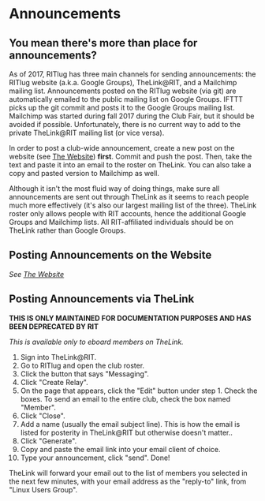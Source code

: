 Announcements
=============

## You mean there's more than place for announcements?

As of 2017, RITlug has three main channels for sending announcements: the RITlug website (a.k.a. Google Groups), TheLink@RIT, and a Mailchimp mailing list. Announcements posted on the RITlug website (via git) are automatically emailed to the public mailing list on Google Groups. IFTTT picks up the git commit and posts it to the Google Groups mailing list. Mailchimp was started during fall 2017 during the Club Fair, but it should be avoided if possible. Unfortunately, there is no current way to add to the private TheLink@RIT mailing list (or vice versa).

In order to post a club-wide announcement, create a new post on the website (see [The Website](the-website.md#announcements)) **first**. Commit and push the post. Then, take the text and paste it into an email to the roster on TheLink. You can also take a copy and pasted version to Mailchimp as well.

Although it isn't the most fluid way of doing things, make sure all announcements are sent out through TheLink as it seems to reach people much more effectively (it's also our largest mailing list of the three). TheLink roster only allows people with RIT accounts, hence the additional Google Groups and Mailchimp lists. All RIT-affiliated individuals should be on TheLink rather than Google Groups.


## Posting Announcements on the Website

_See [The Website](the-website.md#announcements)_
    
    
## Posting Announcements via TheLink

**THIS IS ONLY MAINTAINED FOR DOCUMENTATION PURPOSES AND HAS BEEN DEPRECATED BY RIT**

_This is available only to eboard members on TheLink._

1. Sign into TheLink@RIT.
2. Go to RITlug and open the club roster.
3. Click the button that says "Messaging".
4. Click "Create Relay".
5. On the page that appears, click the "Edit" button under step 1. Check the boxes. To send an email to the entire club, check the box named "Member".
6. Click "Close".
7. Add a name (usually the email subject line). This is how the email is listed for posterity in TheLink@RIT but otherwise doesn't matter..
8. Click "Generate".
9. Copy and paste the email link into your email client of choice.
10. Type your announcement, click "send". Done!

TheLink will forward your email out to the list of members you selected in the next few minutes, with your email address as the "reply-to" link, from "Linux Users Group".
